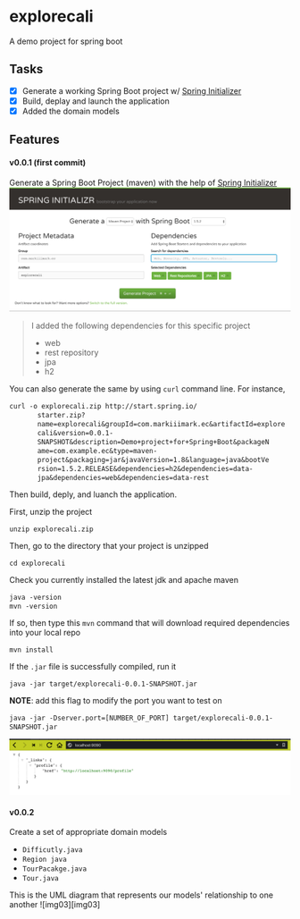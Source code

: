 # explorecali
A demo project for spring boot

## Tasks
- [x] Generate a working Spring Boot project w/ [Spring Initializer][1]
- [x] Build, deplay and launch the application
- [x] Added the domain models
 
## Features
#### v0.0.1 (first commit)
Generate a Spring Boot Project (maven) with the help of [Spring Initializer][1]
![img01][img01] 
> I added the following dependencies for this specific project
>  - web
>  - rest repository
>  - jpa
>  - h2

You can also generate the same by using `curl` command line. For instance,
```shell
curl -o explorecali.zip http://start.spring.io/
       starter.zip?
       name=explorecali&groupId=com.markiiimark.ec&artifactId=explore
       cali&version=0.0.1-
       SNAPSHOT&description=Demo+project+for+Spring+Boot&packageN
       ame=com.example.ec&type=maven-
       project&packaging=jar&javaVersion=1.8&language=java&bootVe
       rsion=1.5.2.RELEASE&dependencies=h2&dependencies=data-
       jpa&dependencies=web&dependencies=data-rest 
```	 

Then build, deply, and luanch the application. 

First, unzip the project
```shell
unzip explorecali.zip
```
Then, go to the directory that your project is unzipped
```shell
cd explorecali
```
Check you currently installed the latest jdk and apache maven
```shell
java -version
mvn -version
```
If so, then type this `mvn` command that will download required dependencies into your local repo
```shell
mvn install
```
If the `.jar` file is successfully compiled, run it 
```shell
java -jar target/explorecali-0.0.1-SNAPSHOT.jar
```
__NOTE__: add this flag to modify the port you want to test on
```shell
java -jar -Dserver.port=[NUMBER_OF_PORT] target/explorecali-0.0.1-SNAPSHOT.jar
```
![img02][img02]

#### v0.0.2
Create a set of appropriate domain models
- `Difficutly.java`
- `Region java`
- `TourPacakge.java`
- `Tour.java`

This is the UML diagram that represents our models' relationship to one another
![img03][img03]




[1]: https://start.spring.io 
[img01]: /screenshots/[screenshot]01.png 
[img02]: /screenshots/[screenshot]02.png
[img93]: /screenshots/[screenshot]03.png

